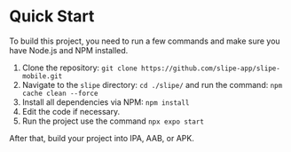 # Quick Start

To build this project, you need to run a few commands and make sure you have Node.js and NPM installed.

1. Clone the repository: `git clone https://github.com/slipe-app/slipe-mobile.git`
2. Navigate to the `slipe` directory: `cd ./slipe/` and run the command: `npm cache clean --force`
3. Install all dependencies via NPM: `npm install`
4. Edit the code if necessary.
5. Run the project use the command `npx expo start`

After that, build your project into IPA, AAB, or APK.
